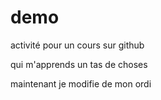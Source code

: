 # demo
activité pour un cours sur github

qui m'apprends un tas de choses

maintenant je modifie de mon ordi
